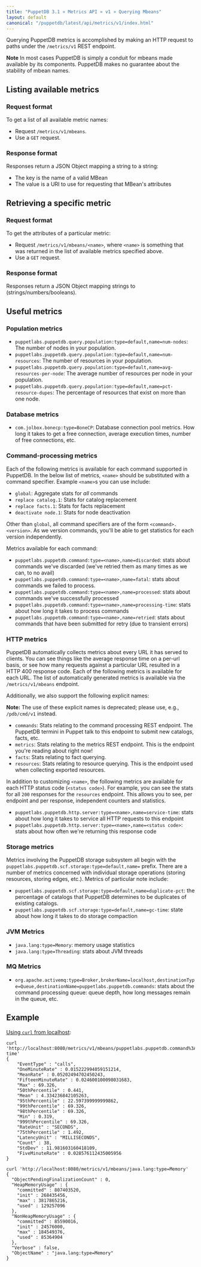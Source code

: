 ```yaml
---
title: "PuppetDB 3.1 » Metrics API » v1 » Querying Mbeans"
layout: default
canonical: "/puppetdb/latest/api/metrics/v1/index.html"
---
```


[curl]: ../curl.html#using-curl-from-localhost-non-sslhttp

Querying PuppetDB metrics is accomplished by making an HTTP request
to paths under the `/metrics/v1` REST endpoint.

**Note** In most cases PuppetDB is simply a conduit for mbeans made available
by its components. PuppetDB makes no guarantee about the stability of mbean names.

## Listing available metrics

### Request format

To get a list of all available metric names:

* Request `/metrics/v1/mbeans`.
* Use a `GET` request.

### Response format

Responses return a JSON Object mapping a string to a string:

* The key is the name of a valid MBean
* The value is a URI to use for requesting that MBean's attributes

## Retrieving a specific metric

### Request format

To get the attributes of a particular metric:

* Request `/metrics/v1/mbeans/<name>`, where `<name>` is something that was
  returned in the list of available metrics specified above.
* Use a `GET` request.

### Response format

Responses return a JSON Object mapping strings to (strings/numbers/booleans).

## Useful metrics

### Population metrics

* `puppetlabs.puppetdb.query.population:type=default,name=num-nodes`:
  The number of nodes in your population.
* `puppetlabs.puppetdb.query.population:type=default,name=num-resources`:
  The number of resources in your population.
* `puppetlabs.puppetdb.query.population:type=default,name=avg-resources-per-node`:
  The average number of resources per node in your population.
* `puppetlabs.puppetdb.query.population:type=default,name=pct-resource-dupes`:
  The percentage of resources that exist on more than one node.

### Database metrics

* `com.jolbox.bonecp:type=BoneCP`: Database connection pool
  metrics. How long it takes to get a free connection, average
  execution times, number of free connections, etc.

### Command-processing metrics

Each of the following metrics is available for each command supported
in PuppetDB. In the below list of metrics, `<name>` should be
substituted with a command specifier. Example `<name>`s you can use
include:

* `global`: Aggregate stats for _all_ commands
* `replace catalog.1`: Stats for catalog replacement
* `replace facts.1`: Stats for facts replacement
* `deactivate node.1`: Stats for node deactivation

Other than `global`, all command specifiers are of the form
`<command>.<version>`. As we version commands, you'll be able to get
statistics for each version independently.

Metrics available for each command:

* `puppetlabs.puppetdb.command:type=<name>,name=discarded`: stats
  about commands we've discarded (we've retried them as many times as
  we can, to no avail)
* `puppetlabs.puppetdb.command:type=<name>,name=fatal`: stats about
  commands we failed to process.
* `puppetlabs.puppetdb.command:type=<name>,name=processed`: stats
  about commands we've successfully processed
* `puppetlabs.puppetdb.command:type=<name>,name=processing-time`:
  stats about how long it takes to process commands
* `puppetlabs.puppetdb.command:type=<name>,name=retried`: stats about
  commands that have been submitted for retry (due to transient
  errors)

### HTTP metrics

PuppetDB automatically collects metrics about every URL it has served
to clients. You can see things like the average response time on a
per-url basis, or see how many requests against a particular URL
resulted in a HTTP 400 response code. Each of the following metrics is
available for each URL. The list of automatically generated metrics is
available via the `/metrics/v1/mbeans` endpoint.

Additionally, we also support the following explicit names:

**Note:** The use of these explicit names is deprecated; please use, e.g., `/pdb/cmd/v1` instead.

* `commands`: Stats relating to the command processing REST
  endpoint. The PuppetDB termini in Puppet talk to this endpoint to
  submit new catalogs, facts, etc.
* `metrics`: Stats relating to the metrics REST endpoint. This is the
  endpoint you're reading about right now!
* `facts`: Stats relating to fact querying.
* `resources`: Stats relating to resource querying. This is the
  endpoint used when collecting exported resources.

In addition to customizing `<name>`, the following metrics are
available for each HTTP status code (`<status code>`). For example, you can
see the stats for all `200` responses for the `resources`
endpoint. This allows you to see, per endpoint and per response,
independent counters and statistics.

* `puppetlabs.puppetdb.http.server:type=<name>,name=service-time`:
  stats about how long it takes to service all HTTP requests to this endpoint
* `puppetlabs.puppetdb.http.server:type=<name>,name=<status code>`:
  stats about how often we're returning this response code

### Storage metrics

Metrics involving the PuppetDB storage subsystem all begin with the
`puppetlabs.puppetdb.scf.storage:type=default,name=` prefix. There are
a number of metrics concerned with individual storage operations (storing
resources, storing edges, etc.). Metrics of particular note include:

* `puppetlabs.puppetdb.scf.storage:type=default,name=duplicate-pct`:
  the percentage of catalogs that PuppetDB determines to be
  duplicates of existing catalogs.
* `puppetlabs.puppetdb.scf.storage:type=default,name=gc-time`: state
  about how long it takes to do storage compaction

### JVM Metrics

* `java.lang:type=Memory`: memory usage statistics
* `java.lang:type=Threading`: stats about JVM threads

### MQ Metrics

* `org.apache.activemq:type=Broker,brokerName=localhost,destinationType=Queue,destinationName=puppetlabs.puppetdb.commands`:
  stats about the command processing queue: queue depth, how long messages remain in the queue, etc.

## Example

[Using `curl` from localhost][curl]:

    curl 'http://localhost:8080/metrics/v1/mbeans/puppetlabs.puppetdb.command%3Atype%3Dglobal%2Cname%3Dprocessing-time'
    {
        "EventType" : "calls",
        "OneMinuteRate" : 0.015222994059151214,
        "MeanRate" : 0.05202494702450243,
        "FifteenMinuteRate" : 0.024600100098031683,
        "Max" : 69.326,
        "50thPercentile" : 0.441,
        "Mean" : 4.334236842105263,
        "95thPercentile" : 22.597399999999862,
        "99thPercentile" : 69.326,
        "98thPercentile" : 69.326,
        "Min" : 0.319,
        "999thPercentile" : 69.326,
        "RateUnit" : "SECONDS",
        "75thPercentile" : 1.492,
        "LatencyUnit" : "MILLISECONDS",
        "Count" : 38,
        "StdDev" : 11.981603160418109,
        "FiveMinuteRate" : 0.028576112435005956
    }

    curl 'http://localhost:8080/metrics/v1/mbeans/java.lang:type=Memory'
    {
      "ObjectPendingFinalizationCount" : 0,
      "HeapMemoryUsage" : {
        "committed" : 807403520,
        "init" : 268435456,
        "max" : 3817865216,
        "used" : 129257096
      },
      "NonHeapMemoryUsage" : {
        "committed" : 85590016,
        "init" : 24576000,
        "max" : 184549376,
        "used" : 85364904
      },
      "Verbose" : false,
      "ObjectName" : "java.lang:type=Memory"
    }
